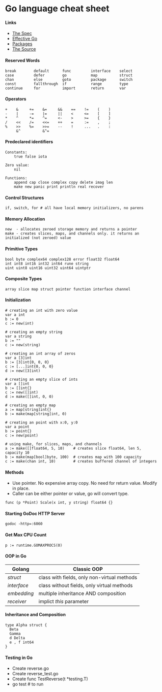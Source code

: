 # Go language cheat sheet

#### Links
- [The Spec](http://golang.org/ref/spec)
- [Effective Go](http://golang.org/doc/effective_go.html)
- [Packages](http://golang.org/pkg/)
- [The Source](https://go.googlesource.com/go/)

#### Reserved Words
```
break        default      func         interface    select
case         defer        go           map          struct
chan         else         goto         package      switch
const        fallthrough  if           range        type
continue     for          import       return       var
```

#### Operators
```
+    &     +=    &=     &&    ==    !=    (    )
-    |     -=    |=     ||    <     <=    [    ]
*    ^     *=    ^=     <-    >     >=    {    }
/    <<    /=    <<=    ++    =     :=    ,    ;
%    >>    %=    >>=    --    !     ...   .    :
     &^          &^=
```

#### Predeclared identifiers
```
Constants:
	true false iota

Zero value:
	nil

Functions:
	append cap close complex copy delete imag len
	make new panic print println real recover
```

#### Control Structures
```
if, switch, for # all have local memory initializers, no parens
```

#### Memory Allocation
```
new  - allocates zeroed storage memory and returns a pointer
make - creates slices, maps, and channels only. it returns an initialized (not zeroed) value
```

#### Primitive Types
```
bool byte complex64 complex128 error float32 float64
int int8 int16 int32 int64 rune string
uint uint8 uint16 uint32 uint64 uintptr
```

#### Composite Types
```
array slice map struct pointer function interface channel
```

#### Initialization
```
# creating an int with zero value
var a int
b := 0
c := new(int)

# creating an empty string
var a string
b := ""
c := new(string)

# creating an int array of zeros
var a [3]int
b := [3]int{0, 0, 0}
c := [...]int{0, 0, 0}
d := new([3]int)

# creating an empty slice of ints
var a []int
b := []int{}
c := new([]int)
d := make([]int, 0, 0)

# creating an empty map
a := map[string]int{}
b := make(map[string]int, 0)

# creating an point with x:0, y:0
var a point
b := point{}
c := new(point)

# using make, for slices, maps, and channels
a := make([]float64, 5, 10)    # creates slice float64, len 5, capacity 10
b := make(map[bool]byte, 100)  # creates map with 100 capacity
c := make(chan int, 10)        # creates buffered channel of integers

```

#### Methods
- Use pointer. No expensive array copy. No need for return value. Modify in place.
- Caller can be either pointer or value, go will convert type.
```
func (p *Point) Scale(x int, y string) float64 {}
```

#### Starting GoDoc HTTP Server
```
godoc -http=:6060
```

#### Get Max CPU Count
```
p := runtime.GOMAXPROCS(0)
```

#### OOP in Go
|Golang|Classic OOP
|----|----|
|*struct*|class  with fields, only non-virtual methods
|*interface*|class without fields, only virtual methods
|*embedding*|multiple inheritance AND composition
|*receiver*|implict *this* parameter

#### Inheritance and Composition
```
type Alpha struct {
  Beta
  Gamma
  d Delta
  e , f int64
}
```

#### Testing in Go
- Create reverse.go
- Create reverse_test.go
- Create func TestReverse(t *testing.T)
- go test # to run
